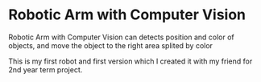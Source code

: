 # Robotic Arm with Computer Vision
 Robotic Arm with Computer Vision can detects position and color of objects, and move the object to the right area splited by color
 
 This is my first robot and first version which I created it with my friend for 2nd year term project.
